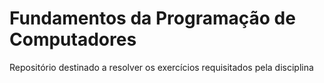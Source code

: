 # Fundamentos da Programação de Computadores

Repositório destinado a resolver os exercícios requisitados pela disciplina
